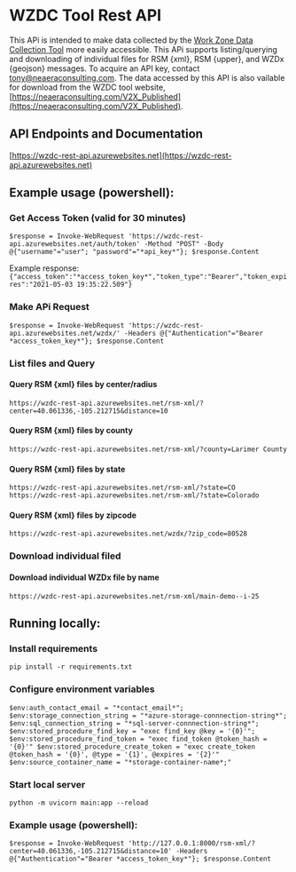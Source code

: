 # WZDC Tool Rest API

This APi is intended to make data collected by the [Work Zone Data Collection Tool](https://github.com/TonyEnglish/Work_Zone_Data_Collection_Toolset) more easily accessible. This APi supports listing/querying and downloading of individual files for RSM {xml}, RSM {upper}, and WZDx {geojson} messages. To acquire an API key, contact [tony@neaeraconsulting.com](mailto://tony@neaeraconsulting.com). The data accessed by this API is also vailable for download from the WZDC tool website, [https://neaeraconsulting.com/V2X_Published](https://neaeraconsulting.com/V2X_Published). 

## API Endpoints and Documentation
[https://wzdc-rest-api.azurewebsites.net](https://wzdc-rest-api.azurewebsites.net)

## Example usage (powershell):
### Get Access Token (valid for 30 minutes)
`$response = Invoke-WebRequest 'https://wzdc-rest-api.azurewebsites.net/auth/token' -Method "POST" -Body @{"username"="user"; "password"="*api_key*"}; $response.Content`

Example response: `{"access_token":"*access_token_key*","token_type":"Bearer","token_expires":"2021-05-03 19:35:22.509"}`

### Make APi Request
`$response = Invoke-WebRequest 'https://wzdc-rest-api.azurewebsites.net/wzdx/' -Headers @{"Authentication"="Bearer *access_token_key*"}; $response.Content`

### List files and Query
#### Query RSM {xml} files by center/radius
`https://wzdc-rest-api.azurewebsites.net/rsm-xml/?center=40.061336,-105.212715&distance=10`

#### Query RSM {xml} files by county
`https://wzdc-rest-api.azurewebsites.net/rsm-xml/?county=Larimer County`

#### Query RSM {xml} files by state
`https://wzdc-rest-api.azurewebsites.net/rsm-xml/?state=CO`
`https://wzdc-rest-api.azurewebsites.net/rsm-xml/?state=Colorado`

#### Query RSM {xml} files by zipcode
`https://wzdc-rest-api.azurewebsites.net/wzdx/?zip_code=80528`

### Download individual filed
#### Download individual WZDx file by name
`https://wzdc-rest-api.azurewebsites.net/rsm-xml/main-demo--i-25`


## Running locally: 

### Install requirements
`pip install -r requirements.txt`

### Configure environment variables
`$env:auth_contact_email = "*contact_email*";
$env:storage_connection_string = "*azure-storage-connnection-string*";
$env:sql_connection_string = "*sql-server-connnection-string*";
$env:stored_procedure_find_key = "exec find_key @key = '{0}'";
$env:stored_procedure_find_token = "exec find_token @token_hash = '{0}'"
$env:stored_procedure_create_token = "exec create_token @token_hash = '{0}', @type = '{1}', @expires = '{2}'"
$env:source_container_name = "*storage-container-name*;"`

### Start local server
`python -m uvicorn main:app --reload`

### Example usage (powershell):
`$response = Invoke-WebRequest 'http://127.0.0.1:8000/rsm-xml/?center=40.061336,-105.212715&distance=10' -Headers @{"Authentication"="Bearer *access_token_key*"}; $response.Content`

